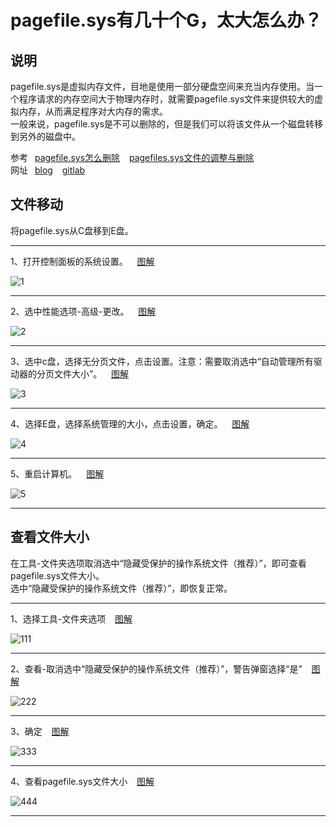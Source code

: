 # pagefile.sys有几十个G，太大怎么办？

## 说明

pagefile.sys是虚拟内存文件，目地是使用一部分硬盘空间来充当内存使用。当一个程序请求的内存空间大于物理内存时，就需要pagefile.sys文件来提供较大的虚拟内存，从而满足程序对大内存的需求。 <br />
一般来说，pagefile.sys是不可以删除的，但是我们可以将该文件从一个磁盘转移到另外的磁盘中。 <br />

参考&ensp; [pagefile.sys怎么删除]( https://www.cnblogs.com/tianma3798/p/4846196.html ) &ensp; [pagefiles.sys文件的调整与删除]( https://blog.csdn.net/weixin_44014976/article/details/102808430 ) <br />
网址&ensp; [blog]( https://blog.xushufa.cn ) &ensp;  [gitlab]( https://gitlab.com/xuyq123/mynotes )


## 文件移动

将pagefile.sys从C盘移到E盘。

---

1、打开控制面板的系统设置。 &ensp; [图解]( https://gitcode.net/xu180/document/-/raw/master/imgs/pagefile/1.jpg )

![1]( https://gitcode.net/xu180/document/-/raw/master/imgs/pagefile/1.jpg )

---

2、选中性能选项-高级-更改。 &ensp; [图解]( https://gitcode.net/xu180/document/-/raw/master/imgs/pagefile/2.jpg )

![2]( https://gitcode.net/xu180/document/-/raw/master/imgs/pagefile/2.jpg )

---

3、选中c盘，选择无分页文件，点击设置。注意：需要取消选中“自动管理所有驱动器的分页文件大小”。 &ensp; [图解]( https://gitcode.net/xu180/document/-/raw/master/imgs/pagefile/3.jpg )

![3]( https://gitcode.net/xu180/document/-/raw/master/imgs/pagefile/3.jpg )

---

4、选择E盘，选择系统管理的大小，点击设置，确定。 &ensp; [图解]( https://gitcode.net/xu180/document/-/raw/master/imgs/pagefile/4.jpg )

![4]( https://gitcode.net/xu180/document/-/raw/master/imgs/pagefile/4.jpg )

---

5、重启计算机。 &ensp; [图解]( https://gitcode.net/xu180/document/-/raw/master/imgs/pagefile/5.jpg )

![5]( https://gitcode.net/xu180/document/-/raw/master/imgs/pagefile/5.jpg )

---

## 查看文件大小

在工具-文件夹选项取消选中“隐藏受保护的操作系统文件（推荐）”，即可查看pagefile.sys文件大小。 <br />
选中“隐藏受保护的操作系统文件（推荐）”，即恢复正常。

---

1、选择工具-文件夹选项 &ensp; [图解]( https://gitcode.net/xu180/document/-/raw/master/imgs/pagefile/111.jpg )

![111]( https://md.xushufa.cn/gitimg/document/imgs/pagefile/111.jpg )

---

2、查看-取消选中“隐藏受保护的操作系统文件（推荐）”，警告弹窗选择“是” &ensp; [图解]( https://gitcode.net/xu180/document/-/raw/master/imgs/pagefile/222.jpg )

![222]( https://md.xushufa.cn/gitimg/document/imgs/pagefile/222.jpg )

---

3、确定 &ensp; [图解]( https://gitcode.net/xu180/document/-/raw/master/imgs/pagefile/333.jpg )

![333]( https://md.xushufa.cn/gitimg/document/imgs/pagefile/333.jpg )

---

4、查看pagefile.sys文件大小 &ensp; [图解]( https://gitcode.net/xu180/document/-/raw/master/imgs/pagefile/444.jpg )

![444]( https://md.xushufa.cn/gitimg/document/imgs/pagefile/444.jpg )

---



